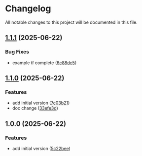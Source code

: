 # Changelog

All notable changes to this project will be documented in this file.

## [1.1.1](https://github.com/yros-cloud/terraform-aws-iam-identity-center/compare/v1.1.0...v1.1.1) (2025-06-22)


### Bug Fixes

* example tf complete ([6c88dc5](https://github.com/yros-cloud/terraform-aws-iam-identity-center/commit/6c88dc5974d932e529a760c8eb4adca970c01552))

## [1.1.0](https://github.com/yros-cloud/terraform-aws-iam-identity-center/compare/v1.0.0...v1.1.0) (2025-06-22)


### Features

* add initial version ([7c03b21](https://github.com/yros-cloud/terraform-aws-iam-identity-center/commit/7c03b213265e2ed706f02fba5c9cabb8e97e665f))
* doc change ([33efe3d](https://github.com/yros-cloud/terraform-aws-iam-identity-center/commit/33efe3d219d3a8c740cadea2050507fabd20ef26))

## 1.0.0 (2025-06-22)


### Features

* add initial version ([5c22bee](https://github.com/yros-cloud/terraform-aws-iam-identity-center/commit/5c22beef498a9b9f2c9850087455a829c5763670))
